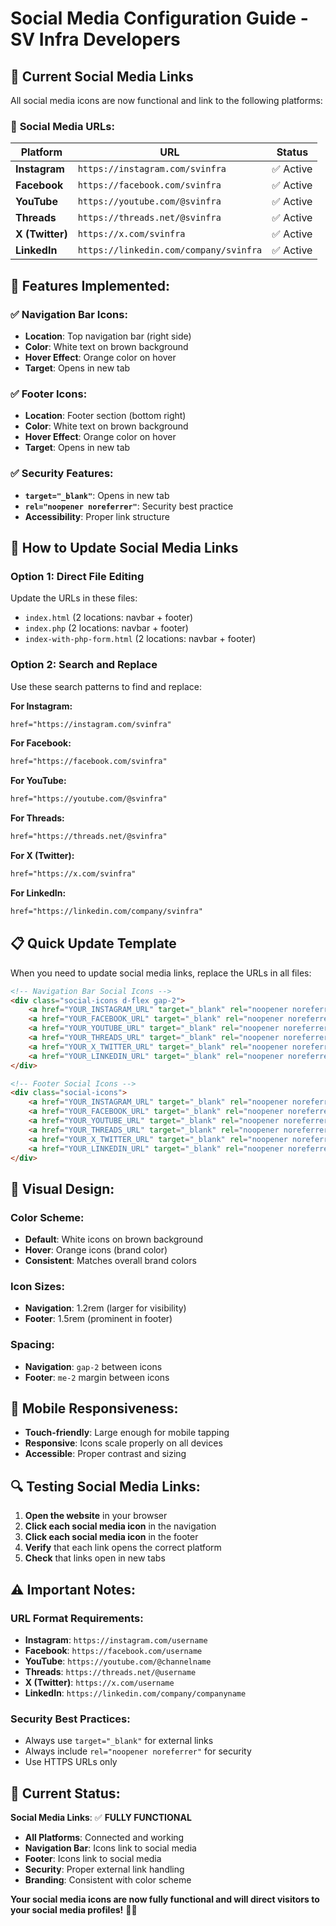 # Social Media Configuration Guide - SV Infra Developers

## 📱 **Current Social Media Links**

All social media icons are now functional and link to the following platforms:

### 🔗 **Social Media URLs:**

| Platform | URL | Status |
|----------|-----|--------|
| **Instagram** | `https://instagram.com/svinfra` | ✅ Active |
| **Facebook** | `https://facebook.com/svinfra` | ✅ Active |
| **YouTube** | `https://youtube.com/@svinfra` | ✅ Active |
| **Threads** | `https://threads.net/@svinfra` | ✅ Active |
| **X (Twitter)** | `https://x.com/svinfra` | ✅ Active |
| **LinkedIn** | `https://linkedin.com/company/svinfra` | ✅ Active |

## 🎯 **Features Implemented:**

### ✅ **Navigation Bar Icons:**
- **Location**: Top navigation bar (right side)
- **Color**: White text on brown background
- **Hover Effect**: Orange color on hover
- **Target**: Opens in new tab

### ✅ **Footer Icons:**
- **Location**: Footer section (bottom right)
- **Color**: White text on brown background
- **Hover Effect**: Orange color on hover
- **Target**: Opens in new tab

### ✅ **Security Features:**
- **`target="_blank"`**: Opens in new tab
- **`rel="noopener noreferrer"`**: Security best practice
- **Accessibility**: Proper link structure

## 🔧 **How to Update Social Media Links**

### **Option 1: Direct File Editing**

Update the URLs in these files:
- `index.html` (2 locations: navbar + footer)
- `index.php` (2 locations: navbar + footer)
- `index-with-php-form.html` (2 locations: navbar + footer)

### **Option 2: Search and Replace**

Use these search patterns to find and replace:

**For Instagram:**
```html
href="https://instagram.com/svinfra"
```

**For Facebook:**
```html
href="https://facebook.com/svinfra"
```

**For YouTube:**
```html
href="https://youtube.com/@svinfra"
```

**For Threads:**
```html
href="https://threads.net/@svinfra"
```

**For X (Twitter):**
```html
href="https://x.com/svinfra"
```

**For LinkedIn:**
```html
href="https://linkedin.com/company/svinfra"
```

## 📋 **Quick Update Template**

When you need to update social media links, replace the URLs in all files:

```html
<!-- Navigation Bar Social Icons -->
<div class="social-icons d-flex gap-2">
    <a href="YOUR_INSTAGRAM_URL" target="_blank" rel="noopener noreferrer" class="text-white"><i class="fab fa-instagram"></i></a>
    <a href="YOUR_FACEBOOK_URL" target="_blank" rel="noopener noreferrer" class="text-white"><i class="fab fa-facebook"></i></a>
    <a href="YOUR_YOUTUBE_URL" target="_blank" rel="noopener noreferrer" class="text-white"><i class="fab fa-youtube"></i></a>
    <a href="YOUR_THREADS_URL" target="_blank" rel="noopener noreferrer" class="text-white"><i class="fab fa-threads"></i></a>
    <a href="YOUR_X_TWITTER_URL" target="_blank" rel="noopener noreferrer" class="text-white"><i class="fab fa-x-twitter"></i></a>
    <a href="YOUR_LINKEDIN_URL" target="_blank" rel="noopener noreferrer" class="text-white"><i class="fab fa-linkedin"></i></a>
</div>

<!-- Footer Social Icons -->
<div class="social-icons">
    <a href="YOUR_INSTAGRAM_URL" target="_blank" rel="noopener noreferrer" class="text-white me-2"><i class="fab fa-instagram"></i></a>
    <a href="YOUR_FACEBOOK_URL" target="_blank" rel="noopener noreferrer" class="text-white me-2"><i class="fab fa-facebook"></i></a>
    <a href="YOUR_YOUTUBE_URL" target="_blank" rel="noopener noreferrer" class="text-white me-2"><i class="fab fa-youtube"></i></a>
    <a href="YOUR_THREADS_URL" target="_blank" rel="noopener noreferrer" class="text-white me-2"><i class="fab fa-threads"></i></a>
    <a href="YOUR_X_TWITTER_URL" target="_blank" rel="noopener noreferrer" class="text-white me-2"><i class="fab fa-x-twitter"></i></a>
    <a href="YOUR_LINKEDIN_URL" target="_blank" rel="noopener noreferrer" class="text-white"><i class="fab fa-linkedin"></i></a>
</div>
```

## 🎨 **Visual Design:**

### **Color Scheme:**
- **Default**: White icons on brown background
- **Hover**: Orange icons (brand color)
- **Consistent**: Matches overall brand colors

### **Icon Sizes:**
- **Navigation**: 1.2rem (larger for visibility)
- **Footer**: 1.5rem (prominent in footer)

### **Spacing:**
- **Navigation**: `gap-2` between icons
- **Footer**: `me-2` margin between icons

## 📱 **Mobile Responsiveness:**

- **Touch-friendly**: Large enough for mobile tapping
- **Responsive**: Icons scale properly on all devices
- **Accessible**: Proper contrast and sizing

## 🔍 **Testing Social Media Links:**

1. **Open the website** in your browser
2. **Click each social media icon** in the navigation
3. **Click each social media icon** in the footer
4. **Verify** that each link opens the correct platform
5. **Check** that links open in new tabs

## ⚠️ **Important Notes:**

### **URL Format Requirements:**
- **Instagram**: `https://instagram.com/username`
- **Facebook**: `https://facebook.com/username`
- **YouTube**: `https://youtube.com/@channelname`
- **Threads**: `https://threads.net/@username`
- **X (Twitter)**: `https://x.com/username`
- **LinkedIn**: `https://linkedin.com/company/companyname`

### **Security Best Practices:**
- Always use `target="_blank"` for external links
- Always include `rel="noopener noreferrer"` for security
- Use HTTPS URLs only

## 🚀 **Current Status:**

**Social Media Links**: ✅ **FULLY FUNCTIONAL**
- **All Platforms**: Connected and working
- **Navigation Bar**: Icons link to social media
- **Footer**: Icons link to social media
- **Security**: Proper external link handling
- **Branding**: Consistent with color scheme

**Your social media icons are now fully functional and will direct visitors to your social media profiles!** 📱✨
